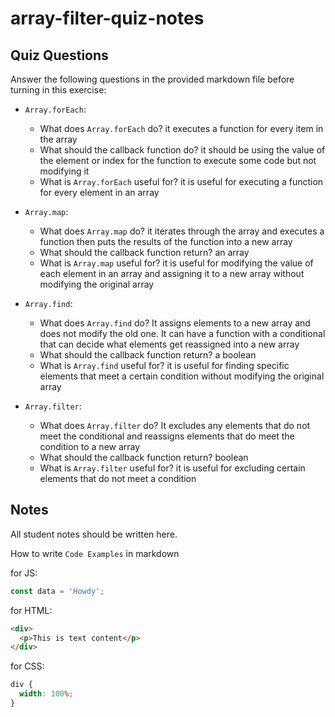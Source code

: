 # array-filter-quiz-notes

## Quiz Questions

Answer the following questions in the provided markdown file before turning in this exercise:

- `Array.forEach`:

  - What does `Array.forEach` do?
    it executes a function for every item in the array
  - What should the callback function do?
    it should be using the value of the element or index for the function to execute some code but not modifying it
  - What is `Array.forEach` useful for?
    it is useful for executing a function for every element in an array

- `Array.map`:
  - What does `Array.map` do?
    it iterates through the array and executes a function then puts the results of the function into a new array
  - What should the callback function return?
    an array
  - What is `Array.map` useful for?
    it is useful for modifying the value of each element in an array and assigning it to a new array without modifying the original array
- `Array.find`:
  - What does `Array.find` do?
    It assigns elements to a new array and does not modify the old one. It can have a function with a conditional that can decide what elements get reassigned into a new array
  - What should the callback function return?
    a boolean
  - What is `Array.find` useful for?
    it is useful for finding specific elements that meet a certain condition without modifying the original array
- `Array.filter`:
  - What does `Array.filter` do?
    It excludes any elements that do not meet the conditional and reassigns elements that do meet the condition to a new array
  - What should the callback function return?
    boolean
  - What is `Array.filter` useful for?
    it is useful for excluding certain elements that do not meet a condition

## Notes

All student notes should be written here.

How to write `Code Examples` in markdown

for JS:

```javascript
const data = 'Howdy';
```

for HTML:

```html
<div>
  <p>This is text content</p>
</div>
```

for CSS:

```css
div {
  width: 100%;
}
```
